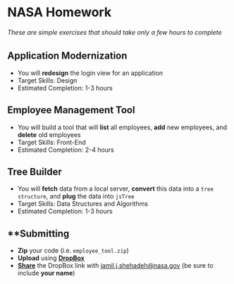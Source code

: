 # NASA Homework

###### These are simple exercises that should take only a few hours to complete



## Application Modernization
- You will **redesign** the login view for an application 
- Target Skills: Design
- Estimated Completion: 1-3 hours 


## Employee Management Tool
- You will build a tool that will **list** all employees, **add** new employees, and **delete** old employees
- Target Skills: Front-End
- Estimated Completion: 2-4 hours 

## Tree Builder
- You will **fetch** data from a local server, **convert** this data into a `tree structure`, and **plug** the data into `jsTree`
- Target Skills: Data Structures and Algorithms 
- Estimated Completion: 1-3 hours 



## \*\*Submitting
- **Zip** your code (i.e. `employee_tool.zip`)
- **Upload** using [**DropBox**](https://www.dropbox.com/en/help/243)
- [**Share**](https://www.dropbox.com/help/167) the DropBox link with jamil.j.shehadeh@nasa.gov (be sure to include **your name**)
